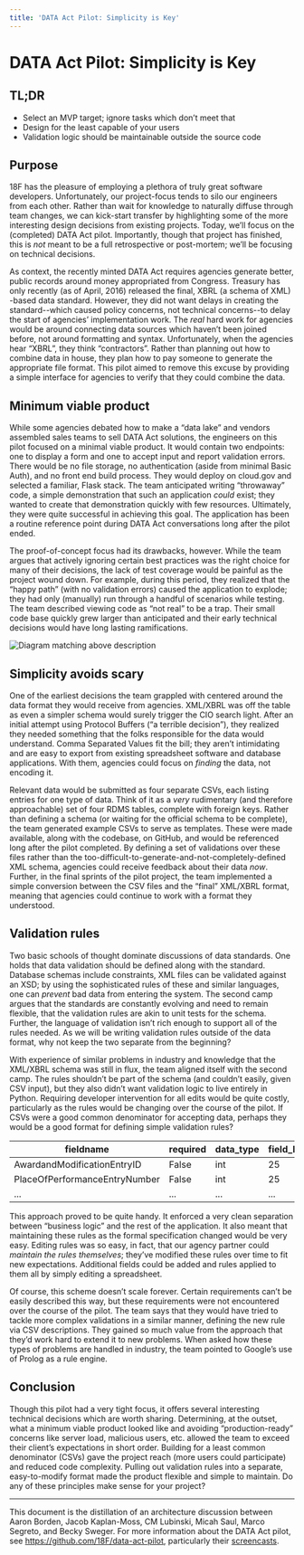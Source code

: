 ```yaml
---
title: 'DATA Act Pilot: Simplicity is Key'
---
```

# DATA Act Pilot: Simplicity is Key

## TL;DR

* Select an MVP target; ignore tasks which don’t meet that
* Design for the least capable of your users
* Validation logic should be maintainable outside the source code

## Purpose

18F has the pleasure of employing a plethora of truly great software
developers. Unfortunately, our project-focus tends to silo our engineers from
each other. Rather than wait for knowledge to naturally diffuse through team
changes, we can kick-start transfer by highlighting some of the more
interesting design decisions from existing projects. Today, we’ll focus on the
(completed) DATA Act pilot. Importantly, though that project has finished,
this is _not_ meant to be a full retrospective or post-mortem; we’ll be
focusing on technical decisions.

As context, the recently minted DATA Act requires agencies generate better,
public records around money appropriated from Congress. Treasury has only
recently (as of April, 2016) released the final, XBRL (a schema of XML) -based
data standard. However, they did not want delays in creating the
standard--which caused policy concerns, not technical concerns--to delay the
start of agencies’ implementation work. The _real_ hard work for agencies
would be around connecting data sources which haven’t been joined before, not
around formatting and syntax. Unfortunately, when the agencies hear “XBRL”,
they think “contractors”. Rather than planning out how to combine data in
house, they plan how to pay someone to generate the appropriate file format.
This pilot aimed to remove this excuse by providing a simple interface for
agencies to verify that they could combine the data.

## Minimum viable product

While some agencies debated how to make a “data lake” and vendors assembled
sales teams to sell DATA Act solutions, the engineers on this pilot focused on
a minimal viable product. It would contain two endpoints: one to display a
form and one to accept input and report validation errors. There would be no
file storage, no authentication (aside from minimal Basic Auth), and no
front end build process. They would deploy on cloud.gov and selected a
familiar, Flask stack. The team anticipated writing “throwaway” code, a simple
demonstration that such an application _could_ exist; they wanted to create
that demonstration quickly with few resources. Ultimately, they were quite
successful in achieving this goal. The application has been a routine
reference point during DATA Act conversations long after the pilot ended.

The proof-of-concept focus had its drawbacks, however. While the team argues
that actively ignoring certain best practices was the right choice for many of
their decisions, the lack of test coverage would be painful as the project
wound down. For example, during this period, they realized that the “happy
path” (with no validation errors) caused the application to explode; they had
only (manually) run through a handful of scenarios while testing. The team
described viewing code as “not real” to be a trap. Their small code base
quickly grew larger than anticipated and their early technical decisions would
have long lasting ramifications.

![Diagram matching above description]({{site.baseurl}}/architecture_reviews/data_act_pilot/data-act-diagram.png)

## Simplicity avoids scary

One of the earliest decisions the team grappled with centered around the data
format they would receive from agencies. XML/XBRL was off the table as even a
simpler schema would surely trigger the CIO search light. After an initial
attempt using Protocol Buffers (“a terrible decision”), they realized they
needed something that the folks responsible for the data would understand.
Comma Separated Values fit the bill; they aren’t intimidating and are easy to
export from existing spreadsheet software and database applications. With
them, agencies could focus on _finding_ the data, not encoding it.

Relevant data would be submitted as four separate CSVs, each listing entries
for one type of data. Think of it as a _very_ rudimentary (and therefore
approachable) set of four RDMS tables, complete with foreign keys. Rather than
defining a schema (or waiting for the official schema to be complete), the
team generated example CSVs to serve as templates. These were made available,
along with the codebase, on GitHub, and would be referenced long after the
pilot completed. By defining a set of validations over these files rather than
the too-difficult-to-generate-and-not-completely-defined XML schema, agencies
could receive feedback about their data _now_. Further, in the final sprints
of the pilot project, the team implemented a simple conversion between the CSV
files and the “final” XML/XBRL format, meaning that agencies could continue to
work with a format they understood.

## Validation rules

Two basic schools of thought dominate discussions of data standards. One holds
that data validation should be defined along with the standard. Database
schemas include constraints, XML files can be validated against an XSD; by
using the sophisticated rules of these and similar languages, one can
_prevent_ bad data from entering the system. The second camp  argues that the
standards are constantly evolving and need to remain flexible, that the
validation rules are akin to unit tests for the schema. Further, the language
of validation isn’t rich enough to support all of the rules needed. As we will
be writing validation rules outside of the data format, why not keep the two
separate from the beginning?

With experience of similar problems in industry and knowledge that the
XML/XBRL schema was still in flux, the team aligned itself with the second
camp. The rules shouldn’t be part of the schema (and couldn’t easily, given
CSV input), but they also didn’t want validation logic to live entirely in
Python. Requiring developer intervention for all edits would be quite costly,
particularly as the rules would be changing over the course of the pilot. If
CSVs were a good common denominator for accepting data, perhaps they would be
a good format for defining simple validation rules?

| fieldname | required | data_type | field_length | unique |
| --- | --- | --- | --- | --- |
| AwardandModificationEntryID | False | int | 25 | False |
| PlaceOfPerformanceEntryNumber | False | int | 25 | False |
| ... | ... | ... | ... | ... |

This approach proved to be quite handy. It enforced a very clean separation
between “business logic” and the rest of the application. It also meant that
maintaining these rules as the formal specification changed would be very
easy. Editing rules was so easy, in fact, that our agency partner could
_maintain the rules themselves_; they’ve modified these rules over time to fit
new expectations. Additional fields could be added and rules applied to them
all by simply editing a spreadsheet.

Of course, this scheme doesn’t scale forever. Certain requirements can’t be
easily described this way, but these requirements were not encountered over
the course of the pilot. The team says that they would have tried to tackle
more complex validations in a similar manner, defining the new rule via CSV
descriptions. They gained so much value from the approach that they’d work
hard to extend it to new problems. When asked how these types of problems are
handled in industry, the team pointed to Google’s use of Prolog as a rule
engine.

## Conclusion

Though this pilot had a very tight focus, it offers several interesting
technical decisions which are worth sharing. Determining, at the outset, what
a minimum viable product looked like and avoiding “production-ready” concerns
like server load, malicious users, etc. allowed the team to exceed their
client’s expectations in short order. Building for a least common denominator
(CSVs) gave the project reach (more users could participate) and reduced code
complexity. Pulling out validation rules into a separate, easy-to-modify
format made the product flexible and simple to maintain. Do any of these
principles make sense for your project?

---

This document is the distillation of an architecture discussion between Aaron
Borden, Jacob Kaplan-Moss, CM Lubinski, Micah Saul, Marco Segreto, and Becky
Sweger. For more information about the DATA Act pilot, see
https://github.com/18F/data-act-pilot, particularly their
[screencasts](https://github.com/18F/data-act-pilot/tree/master/assets/screencast).

